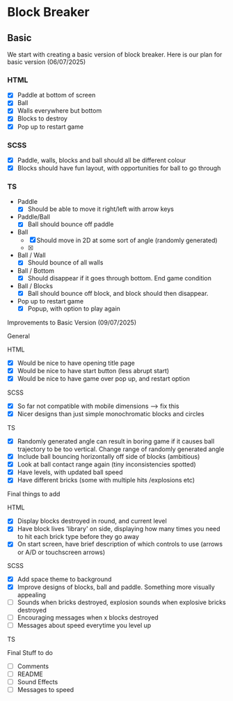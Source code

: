 # Block Breaker

## Basic

We start with creating a basic version of block breaker. Here is our plan for basic version (06/07/2025)

### HTML

-   [x] Paddle at bottom of screen
-   [x] Ball
-   [x] Walls everywhere but bottom
-   [x] Blocks to destroy
-   [x] Pop up to restart game

### SCSS

-   [x] Paddle, walls, blocks and ball should all be different colour
-   [x] Blocks should have fun layout, with opportunities for ball to go through

### TS

-   Paddle
    -   [x] Should be able to move it right/left with arrow keys
-   Paddle/Ball
    -   [x] Ball should bounce off paddle
-   Ball
    -   [x] Should move in 2D at some sort of angle (randomly generated)
    -   [x]
-   Ball / Wall
    -   [x] Should bounce of all walls
-   Ball / Bottom
    -   [x] Should disappear if it goes through bottom. End game condition
-   Ball / Blocks
    -   [x] Ball should bounce off block, and block should then disappear.
-   Pop up to restart game
    -   [x] Popup, with option to play again

Improvements to Basic Version (09/07/2025)

General

HTML

-   [x] Would be nice to have opening title page
-   [x] Would be nice to have start button (less abrupt start)
-   [x] Would be nice to have game over pop up, and restart option

SCSS

-   [x] So far not compatible with mobile dimensions --> fix this
-   [x] Nicer designs than just simple monochromatic blocks and circles

TS

-   [x] Randomly generated angle can result in boring game if it causes ball trajectory to be too vertical. Change range of randomly generated angle
-   [x] Include ball bouncing horizontally off side of blocks (ambitious)
-   [x] Look at ball contact range again (tiny inconsistencies spotted)
-   [x] Have levels, with updated ball speed
-   [x] Have different bricks (some with multiple hits /explosions etc)

Final things to add

HTML

-   [x] Display blocks destroyed in round, and current level
-   [x] Have block lives 'library' on side, displaying how many times you need to hit each brick type before they go away
-   [x] On start screen, have brief description of which controls to use (arrows or A/D or touchscreen arrows)

SCSS

-   [x] Add space theme to background
-   [x] Improve designs of blocks, ball and paddle. Something more visually appealing
-   [ ] Sounds when bricks destroyed, explosion sounds when explosive bricks destroyed
-   [ ] Encouraging messages when x blocks destroyed
-   [ ] Messages about speed everytime you level up

TS

Final Stuff to do

-   [ ] Comments
-   [ ] README
-   [ ] Sound Effects
-   [ ] Messages to speed
